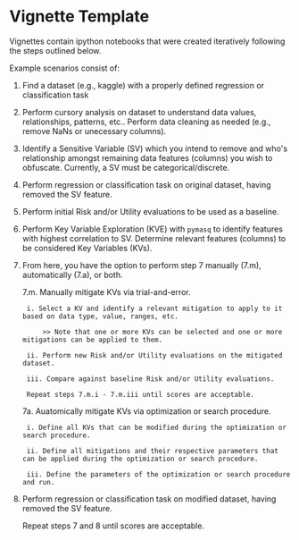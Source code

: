 Vignette Template
=================

Vignettes contain ipython notebooks that were created iteratively following the steps outlined below.

Example scenarios consist of:

1. Find a dataset (e.g., kaggle) with a properly defined regression or classification task

2. Perform cursory analysis on dataset to understand data values, relationships, patterns, etc.. Perform data cleaning as needed (e.g., remove NaNs or unecessary columns).

3. Identify a Sensitive Variable (SV) which you intend to remove and who's relationship amongst remaining data features (columns) you wish to obfuscate. Currently, a SV must be categorical/discrete.

4. Perform regression or classification task on original dataset, having removed the SV feature.

5. Perform initial Risk and/or Utility evaluations to be used as a baseline.

6. Perform Key Variable Exploration (KVE) with `pymasq` to identify features with highest correlation to SV. Determine relevant features (columns) to be considered Key Variables (KVs).

7. From here, you have the option to perform step 7 manually (7.m), automatically (7.a), or both.

    7.m. Manually mitigate KVs via trial-and-error.

        i. Select a KV and identify a relevant mitigation to apply to it based on data type, value, ranges, etc.

            >> Note that one or more KVs can be selected and one or more mitigations can be applied to them.

        ii. Perform new Risk and/or Utility evaluations on the mitigated dataset.

        iii. Compare against baseline Risk and/or Utility evaluations. 
        
        Repeat steps 7.m.i - 7.m.iii until scores are acceptable.

    7a. Auatomically mitigate KVs via optimization or search procedure.

        i. Define all KVs that can be modified during the optimization or search procedure. 

        ii. Define all mitigations and their respective parameters that can be applied during the optimization or search procedure.

        iii. Define the parameters of the optimization or search procedure and run.

8. Perform regression or classification task on modified dataset, having removed the SV feature.

    Repeat steps 7 and 8 until scores are acceptable.